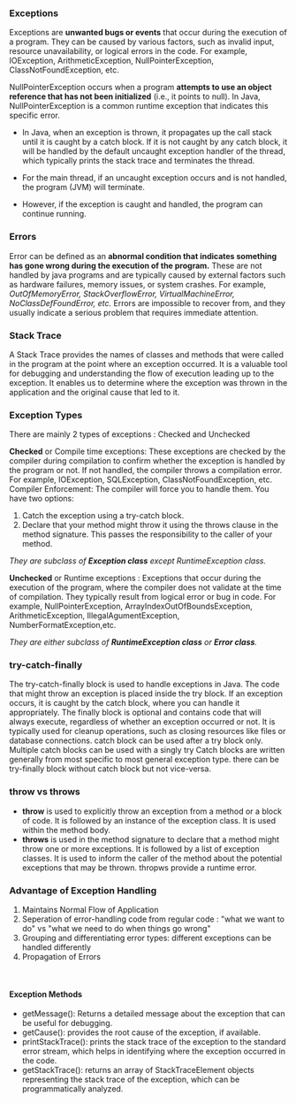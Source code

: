 ### Exceptions
Exceptions are **unwanted bugs or events** that occur during the execution of a program. They can be caused by various factors, such as invalid input, resource unavailability, or logical errors in the code.
    For example, IOException, ArithmeticException, NullPointerException, ClassNotFoundException, etc.

NullPointerException occurs when a program **attempts to use an object reference that has not been initialized** (i.e., it points to null). In Java, NullPointerException is a common runtime exception that indicates this specific error.


- In Java, when an exception is thrown, it propagates up the call stack until it is caught by a catch block.
If it is not caught by any catch block, it will be handled by the default uncaught exception handler of the thread, which typically prints the stack trace and terminates the thread.

- For the main thread, if an uncaught exception occurs and is not handled, the program (JVM) will terminate.

- However, if the exception is caught and handled, the program can continue running.

### Errors
Error can be defined as an **abnormal condition that indicates something has gone wrong during the execution of the program.** These are not handled by java programs and are typically caused by external factors such as hardware failures, memory issues, or system crashes.
    For example, *OutOfMemoryError, StackOverflowError, VirtualMachineError, NoClassDefFoundError, etc.*
Errors are impossible to recover from, and they usually indicate a serious problem that requires immediate attention.


### Stack Trace
A Stack Trace provides the names of classes and methods that were called in the program at the point where an exception occurred.
 It is a valuable tool for debugging and understanding the flow of execution leading up to the exception. It enables us to determine where the exception was thrown in the application and the original cause that led to it.


### Exception Types
There are mainly 2 types of exceptions : Checked and Unchecked

**Checked** or Compile time exceptions: These exceptions are checked by the compiler during compilation to confirm whether the exception is handled by the program or not. If not handled, the compiler throws a compilation error.
    For example, IOException, SQLException, ClassNotFoundException, etc.
Compiler Enforcement: The compiler will force you to handle them. You have two options:
<ol>
    <li>Catch the exception using a try-catch block.</li>
    <li>Declare that your method might throw it using the throws clause in the method signature. This passes the responsibility to the caller of your method.</li>
</ol>

*They are subclass of **Exception class** except RuntimeException class.*

**Unchecked** or Runtime exceptions : Exceptions that occur during the execution of the program, where the compiler does not validate at the time of compilation. They typically result from logical error or bug in code.
    For example, NullPointerException, ArrayIndexOutOfBoundsException, ArithmeticException, IllegalAgumentException, NumberFormatException,etc.

*They are either subclass of **RuntimeException class** or **Error class**.*


### try-catch-finally
The try-catch-finally block is used to handle exceptions in Java. The code that might throw an exception is placed inside the try block. If an exception occurs, it is caught by the catch block, where you can handle it appropriately. The finally block is optional and contains code that will always execute, regardless of whether an exception occurred or not. It is typically used for cleanup operations, such as closing resources like files or database connections.
catch block can be used after a try block only. Multiple catch blocks can be used with a singly try
Catch blocks are written generally from most specific to most general exception type.
there can be try-finally block without catch block but not vice-versa.


### throw vs throws
- **throw** is used to explicitly throw an exception from a method or a block of code. It is followed by an instance of the exception class. It is used within the method body.
- **throws** is used in the method signature to declare that a method might throw one or more exceptions. It is followed by a list of exception classes. It is used to inform the caller of the method about the potential exceptions that may be thrown. thropws provide a runtime error.


### Advantage of Exception Handling
<ol>
    <li>Maintains Normal Flow of Application</li>
    <li>Seperation of error-handling code from regular code : "what we want to do" vs "what we need to do when things go wrong"</li>
    <li>Grouping and differentiating error types: different exceptions can be handled differently</li>
    <li>Propagation of Errors</li>
</ol>

<br>

#### Exception Methods
- getMessage(): Returns a detailed message about the exception that can be useful for debugging.
- getCause(): provides the root cause of the exception, if available.
- printStackTrace(): prints the stack trace of the exception to the standard error stream, which helps in identifying where the exception occurred in the code.
- getStackTrace(): returns an array of StackTraceElement objects representing the stack trace of the exception, which can be programmatically analyzed.